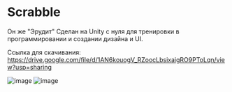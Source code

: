# Scrabble
Он же "Эрудит"
Сделан на Unity с нуля для тренировки в программировании и создании дизайна и UI.

Ссылка для скачивания: https://drive.google.com/file/d/1AN6kouogV_RZoocLbsixaigRO9PToLqn/view?usp=sharing

![image](https://user-images.githubusercontent.com/86166661/204063032-34bf6e08-26d0-49ec-8697-364d1e86829b.png)
![image](https://user-images.githubusercontent.com/86166661/204063039-91c35d1d-26e9-4efe-9647-2e424a88ade5.png)
